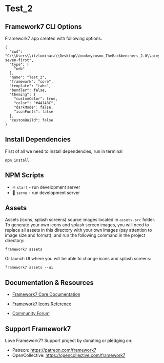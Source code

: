 # Test_2

## Framework7 CLI Options

Framework7 app created with following options:

```
{
  "cwd": "C:\\Users\\itzluminara\\Desktop\\bookmycosmo_TheBackbenchers_2.0\\aimy\\aimy-seven-first",
  "type": [
    "web"
  ],
  "name": "Test_2",
  "framework": "core",
  "template": "tabs",
  "bundler": false,
  "theming": {
    "customColor": true,
    "color": "#4A148C",
    "darkMode": false,
    "iconFonts": false
  },
  "customBuild": false
}
```

## Install Dependencies

First of all we need to install dependencies, run in terminal
```
npm install
```

## NPM Scripts

* 🔥 `start` - run development server
* 🔧 `serve` - run development server
## Assets

Assets (icons, splash screens) source images located in `assets-src` folder. To generate your own icons and splash screen images, you will need to replace all assets in this directory with your own images (pay attention to image size and format), and run the following command in the project directory:

```
framework7 assets
```

Or launch UI where you will be able to change icons and splash screens:

```
framework7 assets --ui
```



## Documentation & Resources

* [Framework7 Core Documentation](https://framework7.io/docs/)



* [Framework7 Icons Reference](https://framework7.io/icons/)
* [Community Forum](https://forum.framework7.io)

## Support Framework7

Love Framework7? Support project by donating or pledging on:
- Patreon: https://patreon.com/framework7
- OpenCollective: https://opencollective.com/framework7